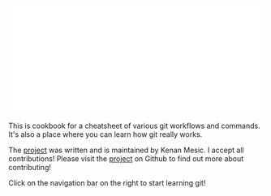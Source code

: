 ![Git](./git-logo.png)

This is cookbook for a cheatsheet of various git workflows and commands. It's also a place where you can learn how git really works.

The [project](https://github.com/kmesic/git-cookbook) was written and is maintained by Kenan Mesic. I accept all contributions! Please visit the [project](https://github.com/kmesic/git-cookbook) on Github to find out more about contributing!

Click on the navigation bar on the right to start learning git!
